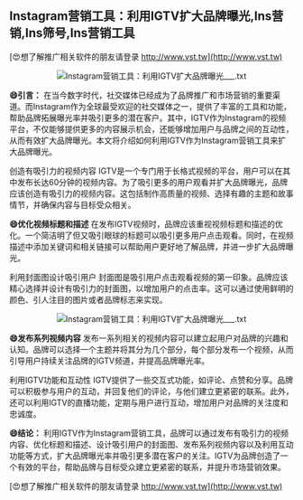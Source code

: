 ## **Instagram营销工具：利用IGTV扩大品牌曝光,Ins营销,Ins筛号,Ins营销工具**

[😍想了解推广相关软件的朋友请登录 http://www.vst.tw](http://www.vst.tw)

 <center><img src="https://vst.tw/MP4/tuiguang/png/3.png" alt="Instagram营销工具：利用IGTV扩大品牌曝光___.txt"></center>

**😄引言：**
在当今数字时代，社交媒体已经成为了品牌推广和市场营销的重要渠道。而Instagram作为全球最受欢迎的社交媒体之一，提供了丰富的工具和功能，帮助品牌拓展曝光率并吸引更多的潜在客户。其中，IGTV作为Instagram的视频平台，不仅能够提供更多的内容展示机会，还能够增加用户与品牌之间的互动性，从而有效扩大品牌曝光。本文将介绍如何利用IGTV作为Instagram营销工具来扩大品牌曝光。

创造有吸引力的视频内容
IGTV是一个专门用于长格式视频的平台，用户可以在其中发布长达60分钟的视频内容。为了吸引更多的用户观看并扩大品牌曝光，品牌应该创造有吸引力的视频内容。这包括制作高质量的视频、选择有趣的主题和故事情节，并确保内容与目标受众相关。

**😄优化视频标题和描述**
在发布IGTV视频时，品牌应该重视视频标题和描述的优化。一个简洁明了但又吸引眼球的标题可以吸引更多用户点击观看。同时，在视频描述中添加关键词和相关链接可以帮助用户更好地了解品牌，并进一步扩大品牌曝光。

利用封面图设计吸引用户
封面图是吸引用户点击观看视频的第一印象。品牌应该精心选择并设计有吸引力的封面图，以增加用户的点击率。这可以通过使用鲜明的颜色、引人注目的图片或者品牌标志来实现。

 <center><img src="https://vst.tw/MP4/tuiguang/png/0.png" alt="Instagram营销工具：利用IGTV扩大品牌曝光___.txt"></center>

**😄发布系列视频内容**
发布一系列相关的视频内容可以建立起用户对品牌的兴趣和认知。品牌可以选择一个主题并将其分为几个部分，每个部分发布一个视频，从而引导用户持续关注品牌的IGTV频道，并提高品牌曝光率。

利用IGTV功能和互动性
IGTV提供了一些交互式功能，如评论、点赞和分享。品牌可以积极参与用户的互动，并回复他们的评论，与他们建立更紧密的联系。此外，还可以利用IGTV的直播功能，定期与用户进行互动，增加用户对品牌的关注度和忠诚度。

**😄结论：**
利用IGTV作为Instagram营销工具，品牌可以通过发布有吸引力的视频内容、优化标题和描述、设计吸引用户的封面图、发布系列视频内容以及利用互动功能等方式，扩大品牌曝光率并吸引更多潜在客户的关注。IGTV为品牌创造了一个有效的平台，帮助品牌与目标受众建立更紧密的联系，并提升市场营销效果。

[😍想了解推广相关软件的朋友请登录 http://www.vst.tw](http://www.vst.tw)



